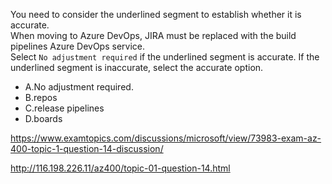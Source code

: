 You need to consider the underlined segment to establish whether it is accurate.<br/>When moving to Azure DevOps, JIRA must be replaced with the build pipelines Azure DevOps service.<br/>Select `No adjustment required` if the underlined segment is accurate. If the underlined segment is inaccurate, select the accurate option.<br/><ul><li class="multi-choice-item"><span class="multi-choice-letter" data-choice-letter="A">A.</span>No adjustment required.</li><li class="multi-choice-item"><span class="multi-choice-letter" data-choice-letter="B">B.</span>repos</li><li class="multi-choice-item correct-hidden"><span class="multi-choice-letter" data-choice-letter="C">C.</span>release pipelines</li><li class="multi-choice-item"><span class="multi-choice-letter" data-choice-letter="D">D.</span>boards</li></ul><p><a href="https://www.examtopics.com/discussions/microsoft/view/73983-exam-az-400-topic-1-question-14-discussion/">https://www.examtopics.com/discussions/microsoft/view/73983-exam-az-400-topic-1-question-14-discussion/</a></p><p><a href="http://116.198.226.11/az400/topic-01-question-14.html">http://116.198.226.11/az400/topic-01-question-14.html</a></p><script src="https://giscus.app/client.js"                    data-repo="azsamples/az204"                    data-repo-id="R_kgDOMRXzDQ"                    data-category="General"                    data-category-id="DIC_kwDOMRXzDc4Cgi27"                    data-mapping="pathname"                    data-strict="1"                    data-reactions-enabled="0"                    data-emit-metadata="0"                    data-input-position="bottom"                    data-theme="preferred_color_scheme"                    data-lang="en"                    crossorigin="anonymous"                    async>                    </script>